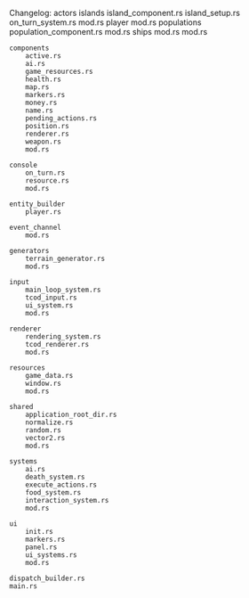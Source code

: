 Changelog:
    actors
        islands
            island_component.rs
            island_setup.rs
            on_turn_system.rs
            mod.rs
        player
            mod.rs
        populations
            population_component.rs
            mod.rs
        ships
            mod.rs
        mod.rs

    components
        active.rs
        ai.rs
        game_resources.rs
        health.rs
        map.rs
        markers.rs
        money.rs
        name.rs
        pending_actions.rs
        position.rs
        renderer.rs
        weapon.rs
        mod.rs

    console
        on_turn.rs
        resource.rs
        mod.rs

    entity_builder
        player.rs

    event_channel
        mod.rs

    generators
        terrain_generator.rs
        mod.rs

    input
        main_loop_system.rs
        tcod_input.rs
        ui_system.rs
        mod.rs

    renderer
        rendering_system.rs
        tcod_renderer.rs
        mod.rs

    resources
        game_data.rs
        window.rs
        mod.rs

    shared
        application_root_dir.rs
        normalize.rs
        random.rs
        vector2.rs
        mod.rs

    systems
        ai.rs
        death_system.rs
        execute_actions.rs
        food_system.rs
        interaction_system.rs
        mod.rs

    ui
        init.rs
        markers.rs
        panel.rs
        ui_systems.rs
        mod.rs

    dispatch_builder.rs
    main.rs